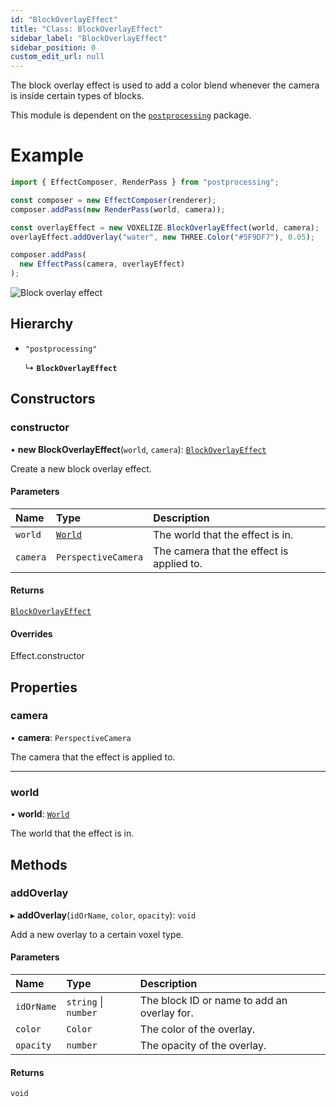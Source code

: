 ```yaml
---
id: "BlockOverlayEffect"
title: "Class: BlockOverlayEffect"
sidebar_label: "BlockOverlayEffect"
sidebar_position: 0
custom_edit_url: null
---
```


The block overlay effect is used to add a color blend whenever the camera is inside certain types of blocks.

This module is dependent on the [`postprocessing`](https://github.com/pmndrs/postprocessing) package.

# Example
```ts
import { EffectComposer, RenderPass } from "postprocessing";

const composer = new EffectComposer(renderer);
composer.addPass(new RenderPass(world, camera));

const overlayEffect = new VOXELIZE.BlockOverlayEffect(world, camera);
overlayEffect.addOverlay("water", new THREE.Color("#5F9DF7"), 0.05);

composer.addPass(
  new EffectPass(camera, overlayEffect)
);
```

![Block overlay effect](/img/docs/overlay.png)

## Hierarchy

- `"postprocessing"`

  ↳ **`BlockOverlayEffect`**

## Constructors

### constructor

• **new BlockOverlayEffect**(`world`, `camera`): [`BlockOverlayEffect`](BlockOverlayEffect.md)

Create a new block overlay effect.

#### Parameters

| Name | Type | Description |
| :------ | :------ | :------ |
| `world` | [`World`](World.md) | The world that the effect is in. |
| `camera` | `PerspectiveCamera` | The camera that the effect is applied to. |

#### Returns

[`BlockOverlayEffect`](BlockOverlayEffect.md)

#### Overrides

Effect.constructor

## Properties

### camera

• **camera**: `PerspectiveCamera`

The camera that the effect is applied to.

___

### world

• **world**: [`World`](World.md)

The world that the effect is in.

## Methods

### addOverlay

▸ **addOverlay**(`idOrName`, `color`, `opacity`): `void`

Add a new overlay to a certain voxel type.

#### Parameters

| Name | Type | Description |
| :------ | :------ | :------ |
| `idOrName` | `string` \| `number` | The block ID or name to add an overlay for. |
| `color` | `Color` | The color of the overlay. |
| `opacity` | `number` | The opacity of the overlay. |

#### Returns

`void`
